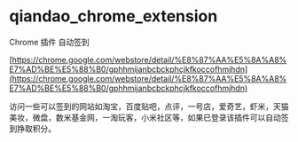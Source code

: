 qiandao_chrome_extension
========================

Chrome 插件 自动签到

[https://chrome.google.com/webstore/detail/%E8%87%AA%E5%8A%A8%E7%AD%BE%E5%88%B0/gphhmijanbcbckphcjkfkoccofhmjhdn](https://chrome.google.com/webstore/detail/%E8%87%AA%E5%8A%A8%E7%AD%BE%E5%88%B0/gphhmijanbcbckphcjkfkoccofhmjhdn)

访问一些可以签到的网站如淘宝，百度贴吧，点评，一号店，爱奇艺，虾米，天猫美妆，微盘，数米基金网，一淘玩客，小米社区等，如果已登录该插件可以自动签到挣取积分。